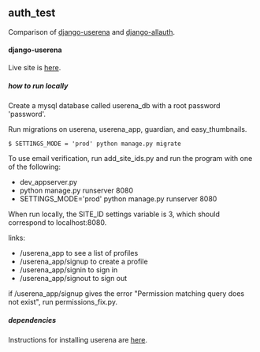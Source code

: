## auth_test

Comparison of [django-userena](https://github.com/bread-and-pepper/django-userena) and [django-allauth](https://github.com/pennersr/django-allauth).

#### django-userena

Live site is [here](http://http://test-authentic.appspot.com/userena_app).

##### how to run locally

Create a mysql database called userena_db with a root password 'password'.

Run migrations on userena, userena_app, guardian, and easy_thumbnails.
```
$ SETTINGS_MODE = 'prod' python manage.py migrate
```

To use email verification, run add_site_ids.py and run the program with one of the following:
* dev_appserver.py
* python manage.py runserver 8080
* SETTINGS_MODE='prod' python manage.py runserver 8080

When run locally, the SITE_ID settings variable is 3, which should correspond to localhost:8080.

links: 
* /userena_app to see a list of profiles
* /userena_app/signup to create a profile
* /userena_app/signin to sign in
* /userena_app/signout to sign out

if /userena_app/signup gives the error "Permission matching query does not exist", run permissions_fix.py.


##### dependencies

Instructions for installing userena are [here](http://django-userena.readthedocs.org/en/latest/installation.html).